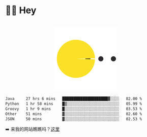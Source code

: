 
# 👋🏻 Hey
<div align="center">
	<br>
	<img src="https://raw.githubusercontent.com/Aniket965/Aniket965/master/pacman.svg?sanitize=true" width="200" height="200">
	<br>
</div>

<!--START_SECTION:waka-->
```text
Java     27 hrs 6 mins   ████████████████████▓░░░░   82.00 % 
Python   1 hr 58 mins    █▒░░░░░░░░░░░░░░░░░░░░░░░   05.99 % 
Groovy   1 hr 9 mins     █░░░░░░░░░░░░░░░░░░░░░░░░   03.53 % 
Other    51 mins         ▓░░░░░░░░░░░░░░░░░░░░░░░░   02.60 % 
JSON     50 mins         ▓░░░░░░░░░░░░░░░░░░░░░░░░   02.53 % 
```
<!--END_SECTION:waka-->

 ➡️  来我的网站瞧瞧吗？[这里](https://www.shaolongfei.com)
